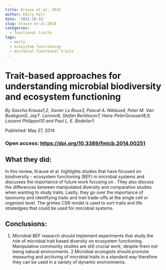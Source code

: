 ```yaml
---
title: Krause et al. 2014
author: Emily Hill
date: '2021-10-12'
slug: krause-et-al-2014
categories:
  - functional traits
tags:
  - emily
  - ecosystem functioning
  - microbial functional traits
---
```


# Trait-based approaches for understanding microbial biodiversity and ecosystem functioning 

*By Sascha Krause1,2, Xavier Le Roux3, Pascal A. Niklaus4, Peter M. Van Bodegom5, JayT. Lennon6, Stefan Bertilsson7, Hans-PeterGrossart8,9, Laurent Philippot10 and Paul L. E. Bodelier1.*

Published: May 27, 2014 

### Open access: https://doi.org/10.3389/fmicb.2014.00251

## What they did:

In this review, Krause et al. highlights studies that have focused on biodiversity - ecosystem functioning (BEF) in microbial systems and discusses the importance of future work focusing on . They also discuss the differences between manipulated diversity and comparative studies when wanting to study traits. Lastly, they go over the importance of taxonomy and identifying traits and trait trade-offs at the single cell or organism level. The grimes CSR model is used to sort traits and life stratedgies that could be used for microbial systems.

## Conclusions:
 
1. Microbial BEF research should implement experiments that study the role of microbial trait based diversity on ecosystem functioning. Manipulative community studies are still crucial work, despite them not being natural environments. 
2.Microbial ecologists should promote measuring and archiving of microbial traits in a standard way therefore they can be used in a variety of dynamic environments. 


